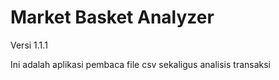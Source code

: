 # Market Basket Analyzer
Versi 1.1.1

Ini adalah aplikasi pembaca file csv sekaligus analisis transaksi